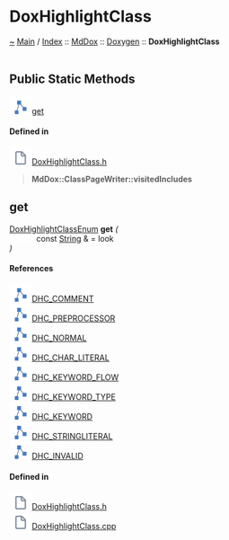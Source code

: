 <a id="doxhighlightclass"></a>
<h1>DoxHighlightClass</h1>
<a id="classMdDox_1_1Doxygen_1_1DoxHighlightClass"></a>
<a href="https://github.com/CharlesCarley/MdDox">~</a>
<a href="indexpage.md#main">Main</a>
<span class="inline-text">/</span>
<a href="index.md#index">Index</a>
<span class="inline-text">::</span>
<a href="namespaceMdDox.md#mddox">MdDox</a>
<span class="inline-text">::</span>
<a href="namespaceMdDox_1_1Doxygen.md#doxygen">Doxygen</a>
<span class="inline-text">::</span>
<span class="bold-text"><b>DoxHighlightClass</b></span>
<br/>
<br/>
<a id="public-static-methods"></a>
<h2>Public Static Methods</h2>
<span class="icon-list-item"><a href="#get" class="icon-list-item"><img src="../images/class.svg" class="icon-list-item"/><span class="icon-list-item">get</span>
</a>
</span>
<br/>
<a id="defined-in"></a>
<h4>Defined in</h4>
<span class="icon-list-item"><a href="https://github.com/CharlesCarley/MdDox/blob/master//Tools/Doxygen/DoxHighlightClass.h#L86" class="icon-list-item"><img src="../images/file.svg" class="icon-list-item"/><span class="icon-list-item">DoxHighlightClass.h</span>
</a>
</span>
<br/>
<blockquote>
<span class="bold-text"><b>MdDox::ClassPageWriter::visitedIncludes</b></span>
</blockquote>
<a id="get"></a>
<h2>get</h2>
<a href="namespaceMdDox_1_1Doxygen.md#doxhighlightclassenum">DoxHighlightClassEnum</a>
<span class="bold-text"><b>get</b></span>
<span class="italic-text"><i>(</i></span>
<div class="paragraph">
<span class="paragraph"><img src="../images/horSpace24px.svg"/><span class="inline-text">const </span>
<a href="namespaceMdDox.md#string">String</a>
<span class="inline-text"> &amp;</span>
<span class="inline-text"> = </span>
<span class="inline-text">look</span>
</span>
</div>
<span class="italic-text"><i>)</i></span>
<a id="references"></a>
<h4>References</h4>
<span class="icon-list-item"><a href="namespaceMdDox_1_1Doxygen.md#dhc_comment" class="icon-list-item"><img src="../images/class.svg" class="icon-list-item"/><span class="icon-list-item">DHC_COMMENT</span>
</a>
</span>
<br/>
<span class="icon-list-item"><a href="namespaceMdDox_1_1Doxygen.md#dhc_preprocessor" class="icon-list-item"><img src="../images/class.svg" class="icon-list-item"/><span class="icon-list-item">DHC_PREPROCESSOR</span>
</a>
</span>
<br/>
<span class="icon-list-item"><a href="namespaceMdDox_1_1Doxygen.md#dhc_normal" class="icon-list-item"><img src="../images/class.svg" class="icon-list-item"/><span class="icon-list-item">DHC_NORMAL</span>
</a>
</span>
<br/>
<span class="icon-list-item"><a href="namespaceMdDox_1_1Doxygen.md#dhc_char_literal" class="icon-list-item"><img src="../images/class.svg" class="icon-list-item"/><span class="icon-list-item">DHC_CHAR_LITERAL</span>
</a>
</span>
<br/>
<span class="icon-list-item"><a href="namespaceMdDox_1_1Doxygen.md#dhc_keyword_flow" class="icon-list-item"><img src="../images/class.svg" class="icon-list-item"/><span class="icon-list-item">DHC_KEYWORD_FLOW</span>
</a>
</span>
<br/>
<span class="icon-list-item"><a href="namespaceMdDox_1_1Doxygen.md#dhc_keyword_type" class="icon-list-item"><img src="../images/class.svg" class="icon-list-item"/><span class="icon-list-item">DHC_KEYWORD_TYPE</span>
</a>
</span>
<br/>
<span class="icon-list-item"><a href="namespaceMdDox_1_1Doxygen.md#dhc_keyword" class="icon-list-item"><img src="../images/class.svg" class="icon-list-item"/><span class="icon-list-item">DHC_KEYWORD</span>
</a>
</span>
<br/>
<span class="icon-list-item"><a href="namespaceMdDox_1_1Doxygen.md#dhc_stringliteral" class="icon-list-item"><img src="../images/class.svg" class="icon-list-item"/><span class="icon-list-item">DHC_STRINGLITERAL</span>
</a>
</span>
<br/>
<span class="icon-list-item"><a href="namespaceMdDox_1_1Doxygen.md#dhc_invalid" class="icon-list-item"><img src="../images/class.svg" class="icon-list-item"/><span class="icon-list-item">DHC_INVALID</span>
</a>
</span>
<br/>
<a id="defined-in"></a>
<h4>Defined in</h4>
<span class="icon-list-item"><a href="https://github.com/CharlesCarley/MdDox/blob/master//Tools/Doxygen/DoxHighlightClass.h#L88" class="icon-list-item"><img src="../images/file.svg" class="icon-list-item"/><span class="icon-list-item">DoxHighlightClass.h</span>
</a>
</span>
<br/>
<span class="icon-list-item"><a href="https://github.com/CharlesCarley/MdDox/blob/master//Tools/Doxygen/DoxHighlightClass.cpp#L30" class="icon-list-item"><img src="../images/file.svg" class="icon-list-item"/><span class="icon-list-item">DoxHighlightClass.cpp</span>
</a>
</span>
<br/>
<br/>
</div>
</div>
</body>
</html>
